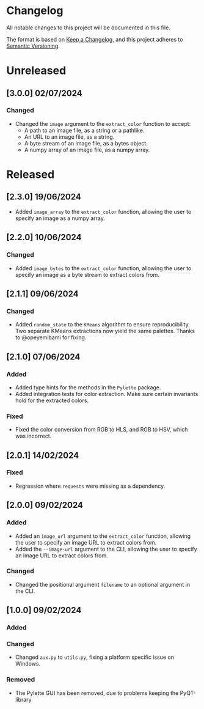 # Changelog

All notable changes to this project will be documented in this file.

The format is based on [Keep a Changelog](https://keepachangelog.com/en/1.1.0/),
and this project adheres to [Semantic Versioning](https://semver.org/spec/v2.0.0.html).

# Unreleased

## [3.0.0] 02/07/2024

### Changed
- Changed the `image` argument to the `extract_color` function to accept:
  - A path to an image file, as a string or a pathlike.
  - An URL to an image file, as a string.
  - A byte stream of an image file, as a bytes object.
  - A numpy array of an image file, as a numpy array.


# Released

## [2.3.0] 19/06/2024

- Added `image_array` to the `extract_color` function, allowing the user to specify an image as a numpy array.

## [2.2.0] 10/06/2024

### Changed

- Added `image_bytes` to the `extract_color` function, allowing the user to specify an image as a byte stream to extract
  colors from.

## [2.1.1] 09/06/2024

### Changed

- Added `random_state` to the `KMeans` algorithm to ensure reproducibility. Two separate KMeans extractions now yield
  the same palettes. Thanks to @opeyemibami for fixing.

## [2.1.0] 07/06/2024

### Added

- Added type hints for the methods in the `Pylette` package.
- Added integration tests for color extraction. Make sure certain invariants hold for the extracted colors.

### Fixed

- Fixed the color conversion from RGB to HLS, and RGB to HSV, which was incorrect.

## [2.0.1] 14/02/2024

### Fixed

- Regression where `requests` were missing as a dependency.

## [2.0.0] 09/02/2024

### Added

- Added an `image_url` argument to the `extract_color` function, allowing the user to specify an image URL to extract
  colors from.
- Added the `--image-url` argument to the CLI, allowing the user to specify an image URL to extract colors from.

### Changed

- Changed the positional argument `filename` to an optional argument in the CLI.

## [1.0.0] 09/02/2024

### Added

### Changed

- Changed `aux.py` to `utils.py`, fixing a platform specific issue on Windows.

### Removed

- The Pylette GUI has been removed, due to problems keeping the PyQT-library
